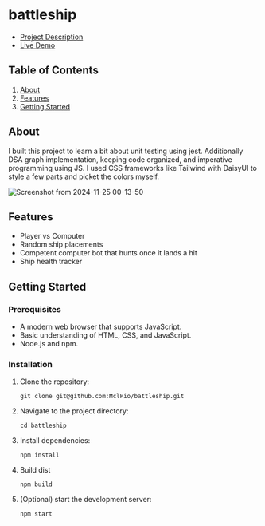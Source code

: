 # battleship

- [Project Description](https://www.theodinproject.com/lessons/javascript-battleship)
- [Live Demo](https://www.michaelpious.com/battleship/)

## Table of Contents

1. [About](#about)
1. [Features](#features)
1. [Getting Started](#getting-started)

## About

I built this project to learn a bit about unit testing using jest. Additionally DSA graph implementation, keeping code organized, and imperative programming using JS. I used CSS frameworks like Tailwind with DaisyUI to style a few parts and picket the colors myself.

![Screenshot from 2024-11-25 00-13-50](https://github.com/user-attachments/assets/008a7a2d-673f-40df-a31e-2591c43d6f28)

## Features

- Player vs Computer
- Random ship placements
- Competent computer bot that hunts once it lands a hit
- Ship health tracker

## Getting Started

### Prerequisites

- A modern web browser that supports JavaScript.
- Basic understanding of HTML, CSS, and JavaScript.
- Node.js and npm.

### Installation

1. Clone the repository:
   ```
   git clone git@github.com:MclPio/battleship.git
   ```
2. Navigate to the project directory:
   ```
   cd battleship
   ```
3. Install dependencies:
   ```
   npm install
   ```
4. Build dist
   ```
   npm build
   ```
5. (Optional) start the development server:
   ```
   npm start
   ```
